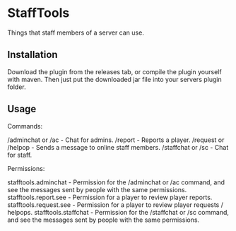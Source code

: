 # StaffTools
Things that staff members of a server can use.

## Installation
Download the plugin from the releases tab, or compile the plugin yourself with maven.
Then just put the downloaded jar file into your servers plugin folder.

## Usage

Commands:

/adminchat or /ac <message> - Chat for admins.
/report <IGN> <reason> - Reports a player.
/request or /helpop <message> - Sends a message to online staff members.
/staffchat or /sc <message> - Chat for staff.

Permissions:

stafftools.adminchat - Permission for the /adminchat or /ac command, and see the messages sent by people with the same permissions.
stafftools.report.see - Permission for a player to review player reports.
stafftools.request.see - Permission for a player to review player requests / helpops.
stafftools.staffchat - Permission for the /staffchat or /sc command, and see the messages sent by people with the same permissions.
